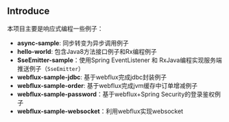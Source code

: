 ## Introduce
本项目主要是响应式编程一些例子：
 - **async-sample**: 同步转变为异步调用例子
 - **hello-world**: 包含Java8方法接口例子和Rx编程例子
 - **SseEmitter-sample**：使用Spring EventListener 和 RxJava编程实现服务端推送例子（`SseEmitter`）
 - **webflux-sample-jdbc**: 基于webflux完成jdbc封装例子
 - **webflux-sample-order**: 基于webflux完成jvm缓存中订单增减例子
 - **webflux-sample-password**：基于webflux+Spring Security的登录鉴权例子
 - **webflux-sample-websocket**：利用webflux实现websocket